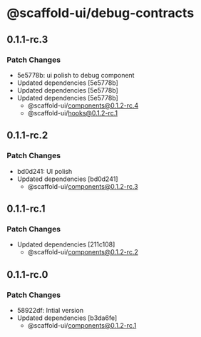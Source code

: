 # @scaffold-ui/debug-contracts

## 0.1.1-rc.3

### Patch Changes

- 5e5778b: ui polish to debug component
- Updated dependencies [5e5778b]
- Updated dependencies [5e5778b]
- Updated dependencies [5e5778b]
  - @scaffold-ui/components@0.1.2-rc.4
  - @scaffold-ui/hooks@0.1.2-rc.1

## 0.1.1-rc.2

### Patch Changes

- bd0d241: UI polish
- Updated dependencies [bd0d241]
  - @scaffold-ui/components@0.1.2-rc.3

## 0.1.1-rc.1

### Patch Changes

- Updated dependencies [211c108]
  - @scaffold-ui/components@0.1.2-rc.2

## 0.1.1-rc.0

### Patch Changes

- 58922df: Intial version
- Updated dependencies [b3da6fe]
  - @scaffold-ui/components@0.1.2-rc.1
